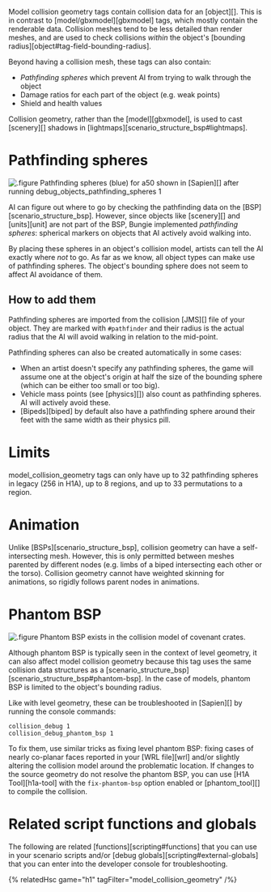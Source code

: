 Model collision geometry tags contain collision data for an [object][]. This is in contrast to [model/gbxmodel][gbxmodel] tags, which mostly contain the renderable data. Collision meshes tend to be less detailed than render meshes, and are used to check collisions _within_ the object's [bounding radius][object#tag-field-bounding-radius].

Beyond having a collision mesh, these tags can also contain:

* _Pathfinding spheres_ which prevent AI from trying to walk through the object
* Damage ratios for each part of the object (e.g. weak points)
* Shield and health values

Collision geometry, rather than the [model][gbxmodel], is used to cast [scenery][] shadows in [lightmaps][scenario_structure_bsp#lightmaps].

# Pathfinding spheres

![.figure Pathfinding spheres (blue) for a50 shown in [Sapien][] after running `debug_objects_pathfinding_spheres 1`](pathfinding-spheres.jpg)

AI can figure out where to go by checking the pathfinding data on the [BSP][scenario_structure_bsp]. However, since objects like [scenery][] and [units][unit] are not part of the BSP, Bungie implemented _pathfinding spheres_: spherical markers on objects that AI actively avoid walking into.

By placing these spheres in an object's collision model, artists can tell the AI exactly where _not_ to go. As far as we know, all object types can make use of pathfinding spheres. The object's bounding sphere does not seem to affect AI avoidance of them.

## How to add them
Pathfinding spheres are imported from the collision [JMS][] file of your object. They are marked with `#pathfinder` and their radius is the actual radius that the AI will avoid walking in relation to the mid-point.

Pathfinding spheres can also be created automatically in some cases:

* When an artist doesn't specify any pathfinding spheres, the game will assume one at the object's origin at half the size of the bounding sphere (which can be either too small or too big).
* Vehicle mass points (see [physics][]) also count as pathfinding spheres. AI will actively avoid these.
* [Bipeds][biped] by default also have a pathfinding sphere around their feet with the same width as their physics pill.

# Limits
model_collision_geometry tags can only have up to 32 pathfinding spheres in legacy (256 in H1A), up to 8 regions, and up to 33 permutations to a region.

# Animation
Unlike [BSPs][scenario_structure_bsp], collision geometry can have a self-intersecting mesh. However, this is only permitted between meshes parented by different nodes (e.g. limbs of a biped intersecting each other or the torso). Collision geometry cannot have weighted skinning for animations, so rigidly follows parent nodes in animations.

# Phantom BSP

![.figure Phantom BSP exists in the collision model of covenant crates.](phantom.jpg)

Although phantom BSP is typically seen in the context of level geometry, it can also affect model collision geometry because this tag uses the same collision data structures as a [scenario_structure_bsp][scenario_structure_bsp#phantom-bsp]. In the case of models, phantom BSP is limited to the object's bounding radius.

Like with level geometry, these can be troubleshooted in [Sapien][] by running the console commands:

```console
collision_debug 1
collision_debug_phantom_bsp 1
```

To fix them, use similar tricks as fixing level phantom BSP: fixing cases of nearly co-planar faces reported in your [WRL file][wrl] and/or slightly altering the collision model around the problematic location. If changes to the source geometry do not resolve the phantom BSP, you can use [H1A Tool][h1a-tool] with the `fix-phantom-bsp` option enabled or [phantom_tool][] to compile the collision.

# Related script functions and globals
The following are related [functions][scripting#functions] that you can use in your scenario scripts and/or [debug globals][scripting#external-globals] that you can enter into the developer console for troubleshooting.

{% relatedHsc game="h1" tagFilter="model_collision_geometry" /%}